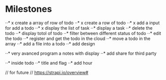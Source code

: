 # Milestones

⋅⋅* x create a array of row of todo
⋅⋅* x create a row of todo
⋅⋅* x add a input for add a todo
⋅⋅* x display the list of task
⋅⋅* display a task
⋅⋅* delete the todo
⋅⋅* display totol of todo
⋅⋅* filter between different status of todo
⋅⋅* edit the todo
⋅⋅* register and get the todo in the cloud
⋅⋅* move a todo in the array
⋅⋅* add a file into a todo
⋅⋅\* add design

⋅⋅* very avanced program a notes with display
⋅⋅* add share for third party

⋅⋅* inside todo
⋅⋅* title and flag
⋅⋅\* add hour

// for future
// https://strapi.io/overview#
